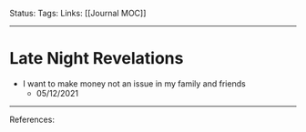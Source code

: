 Status:
Tags:
Links: [[Journal MOC]]
___
# Late Night Revelations
- I want to make money not an issue in my family and friends
	- 05/12/2021
___
References: